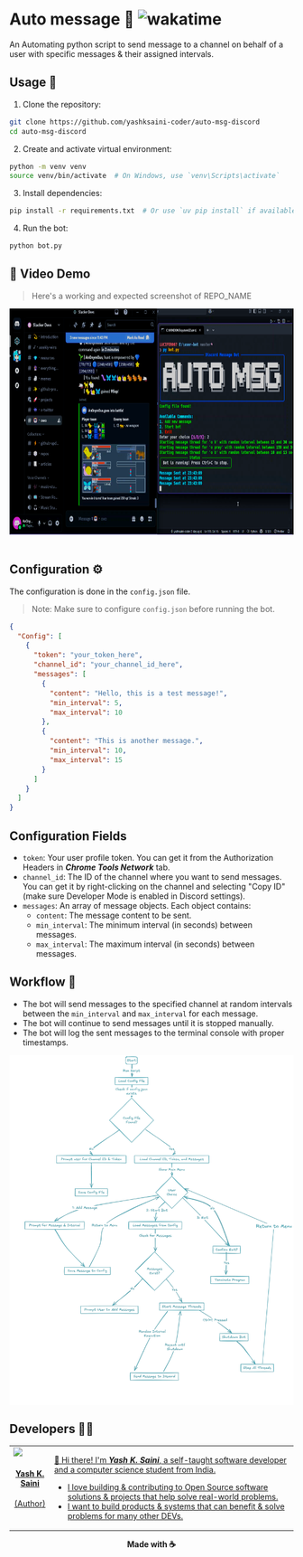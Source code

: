 # Auto message 🤖 <img src="https://wakatime.com/badge/user/9a827e04-5df8-4525-ace8-e88326bbf87a/project/9b7039ba-c96f-4985-b9ec-b8485c635791.svg" alt="wakatime">

An Automating python script to send message to a channel on behalf of a user with specific messages & their assigned intervals.

## Usage 🚀

1. Clone the repository:

```bash
git clone https://github.com/yashksaini-coder/auto-msg-discord
cd auto-msg-discord
```

2. Create and activate virtual environment:

```bash
python -m venv venv
source venv/bin/activate  # On Windows, use `venv\Scripts\activate`
```

3. Install dependencies:

```bash
pip install -r requirements.txt  # Or use `uv pip install` if available
```

4. Run the bot:

```bash
python bot.py
```

## 🎥 Video Demo

> Here's a working and expected screenshot of REPO_NAME

<div>
    <a href="https://www.youtube.com/watch?v=e_oeqp96lRc" target="_blank">
    <img src="./public/demo.png" height=400px width=650px alt="Auto Message Discord Bot" />
    </a>
</div>

<br>

## Configuration ⚙️

The configuration is done in the `config.json` file.

> Note: Make sure to configure `config.json` before running the bot.

```json
{
  "Config": [
    {
      "token": "your_token_here",
      "channel_id": "your_channel_id_here",
      "messages": [
        {
          "content": "Hello, this is a test message!",
          "min_interval": 5,
          "max_interval": 10
        },
        {
          "content": "This is another message.",
          "min_interval": 10,
          "max_interval": 15
        }
      ]
    }
  ]
}
```
## Configuration Fields
- `token`: Your user profile token. You can get it from the Authorization Headers in **_Chrome Tools Network_** tab.
- `channel_id`: The ID of the channel where you want to send messages. You can get it by right-clicking on the channel and selecting "Copy ID" (make sure Developer Mode is enabled in Discord settings).   
- `messages`: An array of message objects. Each object contains:
  - `content`: The message content to be sent.
  - `min_interval`: The minimum interval (in seconds) between messages.
  - `max_interval`: The maximum interval (in seconds) between messages.

## Workflow 🔄

- The bot will send messages to the specified channel at random intervals between the `min_interval` and `max_interval` for each message.
- The bot will continue to send messages until it is stopped manually.
- The bot will log the sent messages to the terminal console with proper timestamps.

<img align="center" src="./public/workflow.png">

## Developers 👨‍💻

<a href="https://github.com/yashksaini-coder">
    <table>
        <tbody>
            <tr>
                <td align="left" valign="top" width="14.28%">
                    <img src="https://github.com/yashksaini-coder.png?s=60" width="130px;"/>
                    <br/>
                    <h4 align="center">
                        <b>Yash K. Saini</b>
                    </h4>
                    <div align="center">
                        <p>(Author)</p>
                    </div>
                </td>
                <td align="left" valign="top" width="85%">
                    <p>
                        👋 Hi there! I'm <u><em><strong>Yash K. Saini</strong></em></u>, a self-taught software developer and a computer science student from India.
                    </p>
                    <ul>
                     <li>
                        I love building & contributing to Open Source software solutions & projects that help solve real-world problems.
                    </li>
                    <li>
                        I want to build products & systems that can benefit & solve problems for many other DEVs.
                    </li>
                </td>
            </tr>
        </tbody>
    </table>
</a>

<div align="center">
    <p>
        <strong>Made with ☕</strong>
    </p>
</div>
